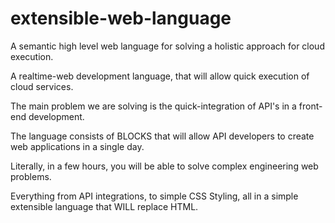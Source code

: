 # extensible-web-language
A semantic high level web language for solving a holistic approach for cloud execution.

A realtime-web development language, that will allow quick execution of cloud services.

The main problem we are solving is the quick-integration of API's in a front-end development.

The language consists of BLOCKS that will allow API developers to create web applications in a single day.

Literally, in a few hours, you will be able to solve complex engineering web problems.

Everything from API integrations, to simple CSS Styling, all in a simple extensible language that WILL replace HTML.
